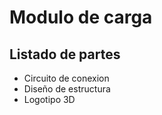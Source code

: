 # Modulo de carga
## Listado de partes
* Circuito de conexion
* Diseño de estructura
* Logotipo 3D

